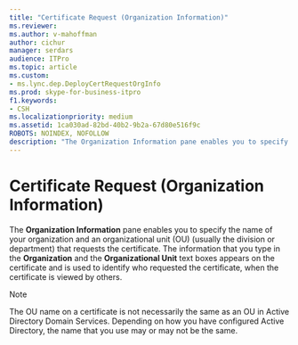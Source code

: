 ```yaml
---
title: "Certificate Request (Organization Information)"
ms.reviewer: 
ms.author: v-mahoffman
author: cichur
manager: serdars
audience: ITPro
ms.topic: article
ms.custom:
- ms.lync.dep.DeployCertRequestOrgInfo
ms.prod: skype-for-business-itpro
f1.keywords:
- CSH
ms.localizationpriority: medium
ms.assetid: 1ca030ad-82bd-40b2-9b2a-67d80e516f9c
ROBOTS: NOINDEX, NOFOLLOW
description: "The Organization Information pane enables you to specify the name of your organization and an organizational unit (OU) (usually the division or department) that requests the certificate. The information that you type in the Organization and the Organizational Unit text boxes appears on the certificate and is used to identify who requested the certificate, when the certificate is viewed by others."
---
```


# Certificate Request (Organization Information)
 
The **Organization Information** pane enables you to specify the name of your organization and an organizational unit (OU) (usually the division or department) that requests the certificate. The information that you type in the **Organization** and the **Organizational Unit** text boxes appears on the certificate and is used to identify who requested the certificate, when the certificate is viewed by others.
  
> [!NOTE]
> The OU name on a certificate is not necessarily the same as an OU in Active Directory Domain Services. Depending on how you have configured Active Directory, the name that you use may or may not be the same. 
  

